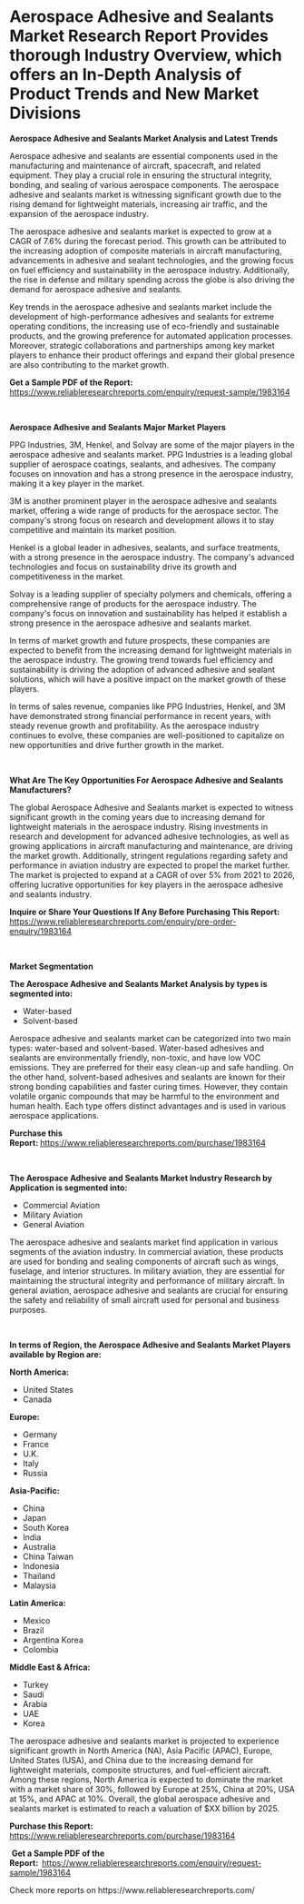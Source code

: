 <p><h1>Aerospace Adhesive and Sealants Market Research Report Provides thorough Industry Overview, which offers an In-Depth Analysis of Product Trends and New Market Divisions</h1></p><p><strong>Aerospace Adhesive and Sealants Market Analysis and Latest Trends</strong></p>
<p><p>Aerospace adhesive and sealants are essential components used in the manufacturing and maintenance of aircraft, spacecraft, and related equipment. They play a crucial role in ensuring the structural integrity, bonding, and sealing of various aerospace components. The aerospace adhesive and sealants market is witnessing significant growth due to the rising demand for lightweight materials, increasing air traffic, and the expansion of the aerospace industry.</p><p>The aerospace adhesive and sealants market is expected to grow at a CAGR of 7.6% during the forecast period. This growth can be attributed to the increasing adoption of composite materials in aircraft manufacturing, advancements in adhesive and sealant technologies, and the growing focus on fuel efficiency and sustainability in the aerospace industry. Additionally, the rise in defense and military spending across the globe is also driving the demand for aerospace adhesive and sealants.</p><p>Key trends in the aerospace adhesive and sealants market include the development of high-performance adhesives and sealants for extreme operating conditions, the increasing use of eco-friendly and sustainable products, and the growing preference for automated application processes. Moreover, strategic collaborations and partnerships among key market players to enhance their product offerings and expand their global presence are also contributing to the market growth.</p></p>
<p><strong>Get a Sample PDF of the Report:&nbsp;</strong> <a href="https://www.reliableresearchreports.com/enquiry/request-sample/1983164">https://www.reliableresearchreports.com/enquiry/request-sample/1983164</a></p>
<p>&nbsp;</p>
<p><strong>Aerospace Adhesive and Sealants Major Market Players</strong></p>
<p><p>PPG Industries, 3M, Henkel, and Solvay are some of the major players in the aerospace adhesive and sealants market. PPG Industries is a leading global supplier of aerospace coatings, sealants, and adhesives. The company focuses on innovation and has a strong presence in the aerospace industry, making it a key player in the market.</p><p>3M is another prominent player in the aerospace adhesive and sealants market, offering a wide range of products for the aerospace sector. The company's strong focus on research and development allows it to stay competitive and maintain its market position.</p><p>Henkel is a global leader in adhesives, sealants, and surface treatments, with a strong presence in the aerospace industry. The company's advanced technologies and focus on sustainability drive its growth and competitiveness in the market.</p><p>Solvay is a leading supplier of specialty polymers and chemicals, offering a comprehensive range of products for the aerospace industry. The company's focus on innovation and sustainability has helped it establish a strong presence in the aerospace adhesive and sealants market.</p><p>In terms of market growth and future prospects, these companies are expected to benefit from the increasing demand for lightweight materials in the aerospace industry. The growing trend towards fuel efficiency and sustainability is driving the adoption of advanced adhesive and sealant solutions, which will have a positive impact on the market growth of these players.</p><p>In terms of sales revenue, companies like PPG Industries, Henkel, and 3M have demonstrated strong financial performance in recent years, with steady revenue growth and profitability. As the aerospace industry continues to evolve, these companies are well-positioned to capitalize on new opportunities and drive further growth in the market.</p></p>
<p>&nbsp;</p>
<p><strong>What Are The Key Opportunities For Aerospace Adhesive and Sealants Manufacturers?</strong></p>
<p><p>The global Aerospace Adhesive and Sealants market is expected to witness significant growth in the coming years due to increasing demand for lightweight materials in the aerospace industry. Rising investments in research and development for advanced adhesive technologies, as well as growing applications in aircraft manufacturing and maintenance, are driving the market growth. Additionally, stringent regulations regarding safety and performance in aviation industry are expected to propel the market further. The market is projected to expand at a CAGR of over 5% from 2021 to 2026, offering lucrative opportunities for key players in the aerospace adhesive and sealants industry.</p></p>
<p><strong>Inquire or Share Your Questions If Any Before Purchasing This Report:</strong> <a href="https://www.reliableresearchreports.com/enquiry/pre-order-enquiry/1983164">https://www.reliableresearchreports.com/enquiry/pre-order-enquiry/1983164</a></p>
<p>&nbsp;</p>
<p><strong>Market Segmentation</strong></p>
<p><strong>The Aerospace Adhesive and Sealants Market Analysis by types is segmented into:</strong></p>
<p><ul><li>Water-based</li><li>Solvent-based</li></ul></p>
<p><p>Aerospace adhesive and sealants market can be categorized into two main types: water-based and solvent-based. Water-based adhesives and sealants are environmentally friendly, non-toxic, and have low VOC emissions. They are preferred for their easy clean-up and safe handling. On the other hand, solvent-based adhesives and sealants are known for their strong bonding capabilities and faster curing times. However, they contain volatile organic compounds that may be harmful to the environment and human health. Each type offers distinct advantages and is used in various aerospace applications.</p></p>
<p><strong>Purchase this Report:&nbsp;</strong><a href="https://www.reliableresearchreports.com/purchase/1983164">https://www.reliableresearchreports.com/purchase/1983164</a></p>
<p>&nbsp;</p>
<p><strong>The Aerospace Adhesive and Sealants Market Industry Research by Application is segmented into:</strong></p>
<p><ul><li>Commercial Aviation</li><li>Military Aviation</li><li>General Aviation</li></ul></p>
<p><p>The aerospace adhesive and sealants market find application in various segments of the aviation industry. In commercial aviation, these products are used for bonding and sealing components of aircraft such as wings, fuselage, and interior structures. In military aviation, they are essential for maintaining the structural integrity and performance of military aircraft. In general aviation, aerospace adhesive and sealants are crucial for ensuring the safety and reliability of small aircraft used for personal and business purposes.</p></p>
<p>&nbsp;</p>
<p><strong>In terms of Region, the Aerospace Adhesive and Sealants Market Players available by Region are:</strong></p>
<p>
    <p> <strong> North America: </strong>
        <ul>
            <li>United States</li>
            <li>Canada</li>
        </ul>
        </p> 
    <p> <strong> Europe: </strong>
        <ul>
            <li>Germany</li>
            <li>France</li>
            <li>U.K.</li>
            <li>Italy</li>
            <li>Russia</li>
        </ul>
        </p> 
    <p> <strong> Asia-Pacific: </strong>
        <ul>
            <li>China</li>
            <li>Japan</li>
            <li>South Korea</li>
            <li>India</li>
            <li>Australia</li>
            <li>China Taiwan</li>
            <li>Indonesia</li>
            <li>Thailand</li>
            <li>Malaysia</li>
        </ul>
        </p> 
    <p> <strong> Latin America: </strong>
        <ul>
            <li>Mexico</li>
            <li>Brazil</li>
            <li>Argentina Korea</li>
            <li>Colombia</li>
        </ul>
        </p> 
    <p> <strong> Middle East & Africa: </strong>
        <ul>
            <li>Turkey</li>
            <li>Saudi</li>
            <li>Arabia</li>
            <li>UAE</li>
            <li>Korea</li>
        </ul>
    </p>
    </p>
<p><p>The aerospace adhesive and sealants market is projected to experience significant growth in North America (NA), Asia Pacific (APAC), Europe, United States (USA), and China due to the increasing demand for lightweight materials, composite structures, and fuel-efficient aircraft. Among these regions, North America is expected to dominate the market with a market share of 30%, followed by Europe at 25%, China at 20%, USA at 15%, and APAC at 10%. Overall, the global aerospace adhesive and sealants market is estimated to reach a valuation of $XX billion by 2025.</p></p>
<p><strong>Purchase this Report: </strong><a href="https://www.reliableresearchreports.com/purchase/1983164">https://www.reliableresearchreports.com/purchase/1983164</a></p>
<p>&nbsp;<strong>Get a Sample PDF of the Report:&nbsp;&nbsp;</strong><a href="https://www.reliableresearchreports.com/enquiry/request-sample/1983164">https://www.reliableresearchreports.com/enquiry/request-sample/1983164</a></p>
<p><strong></strong></p>
<p>Check more reports on https://www.reliableresearchreports.com/</p>